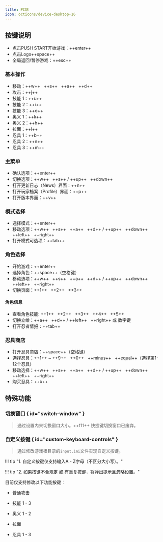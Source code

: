 ```yaml
---
title: PC端
icon: octicons/device-desktop-16
---
```


## 按键说明

- 点击PUSH START开始游戏：++enter++
- 点击Logo++space++
- 全局返回/暂停游戏：++esc++

### 基本操作

- 移动：++w++ &nbsp; ++s++ &nbsp; ++a++ &nbsp; ++d++
- 攻击：++j++
- 技能 1：++u++
- 技能 2：++i++
- 技能 3：++o++
- 奥义 1：++k++
- 奥义 2：++h++
- 拉面：++l++
- 忍具 1：++b++
- 忍具 2：++n++
- 忍具 3：++m++

### 主菜单

- 确认选项：++enter++
- 切换选项：++w++ &nbsp; ++s++ / ++up++ &nbsp; ++down++
- 打开更新日志（News）界面：++n++
- 打开玩家档案（Profile）界面：++p++
- 打开版本界面：++v++

### 模式选择

- 选择模式：++enter++
- 移动选项：++w++ &nbsp; ++s++ &nbsp; ++a++ &nbsp; ++d++ / ++up++ &nbsp; ++down++ &nbsp; ++left++ &nbsp; ++right++
- 打开模式可选项：++tab++

### 角色选择

- 开始游戏：++enter++
- 选择角色：++space++（空格键）
- 移动选项：++w++ &nbsp; ++s++ &nbsp; ++a++ &nbsp; ++d++ / ++up++ &nbsp; ++down++ &nbsp; ++left++ &nbsp; ++right++
- 切换页面：++1++ &nbsp; ++2++ &nbsp; ++3++

#### 角色信息

- 查看角色技能: ++1++ &nbsp; ++2++ &nbsp; ++3++ &nbsp; ++4++ &nbsp; ++5++
- 切换立绘：++a++ &nbsp; ++d++ / ++left++ &nbsp; ++right++ 或 数字键
- 打开忍者情报：++tab++

### 忍具商店

- 打开忍具商店：++space++（空格键）
- 选择忍具：++1++ ~ ++9++ &nbsp; ++0++ &nbsp; ++minus++ &nbsp; ++equal++（选择第1-12个忍具）
- 移动选择：++w++ &nbsp; ++s++ &nbsp; ++a++ &nbsp; ++d++ / ++up++ &nbsp; ++down++ &nbsp; ++left++ &nbsp; ++right++
- 购买忍具：++b++

## 特殊功能

### 切换窗口 { id="switch-window" }

> 通过设置内来切换窗口大小。++f11++ 快捷键切换窗口已废弃。

### 自定义按键 { id="custom-keyboard-controls" }

> 通过修改游戏根目录的`input.ini`文件实现自定义按键。

!!! tip "1. 自定义按键仅支持输入A - Z字母（不区分大小写）。"

!!! tip "2. 如果按键不合规定 或 有重复按键，将弹出提示且忽略设置。"

目前仅支持修改以下功能按键：

- 普通攻击

- 技能 1 - 3

- 奥义 1 - 2

- 拉面

- 忍具 1 - 3
